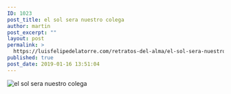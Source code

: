 ```yaml
---
ID: 1023
post_title: el sol sera nuestro colega
author: martin
post_excerpt: ""
layout: post
permalink: >
  https://luisfelipedelatorre.com/retratos-del-alma/el-sol-sera-nuestro-colega/
published: true
post_date: 2019-01-16 13:51:04
---
```

<p><img src="https://luisfelipedelatorre.com/wp-content/uploads/2019/01/el-sol-sera-nuestro-colega-1024x682.jpg" alt="el sol sera nuestro colega"/></p>